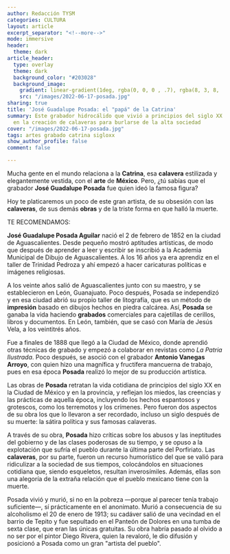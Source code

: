 ```yaml
---
author: Redacción TYSM
categories: CULTURA
layout: article
excerpt_separator: "<!--more-->"
mode: immersive
header:
  theme: dark
article_header:
  type: overlay
  theme: dark
  background_color: "#203028"
  background_image:
    gradient: linear-gradient(1deg, rgba(0, 0, 0 , .7), rgba(8, 3, 8, .9))
    src: "/images/2022-06-17-posada.jpg"
sharing: true
title: 'José Guadalupe Posada: el "papá" de la Catrina'
summary: Este grabador hidrocálido que vivió a principios del siglo XX se especializó
  en la creación de calaveras para burlarse de la alta sociedad
cover: "/images/2022-06-17-posada.jpg"
tags: artes grabado catrina sigloxx
show_author_profile: false
comment: false

---
```

Mucha gente en el mundo relaciona a la **Catrina**, esa **calavera** estilizada y elegantemente vestida, con el **arte** de **México**. Pero, ¿tú sabías que el grabador **José Guadalupe Posada** fue quien ideó la famosa figura?

Hoy te platicaremos un poco de este gran artista, de su obsesión con las **calaveras**, de sus demás **obras** y de la triste forma en que halló la muerte.

TE RECOMENDAMOS:

**José Guadalupe Posada Aguilar** nació el 2 de febrero de 1852 en la ciudad de Aguascalientes. Desde pequeño mostró aptitudes artísticas, de modo que después de aprender a leer y escribir se inscribió a la Academia Municipal de Dibujo de Aguascalientes. A los 16 años ya era aprendiz en el taller de Trinidad Pedroza y ahí empezó a hacer caricaturas políticas e imágenes religiosas. 

A los veinte años salió de Aguascalientes junto con su maestro, y se establecieron en León, Guanajuato. Poco después, Posada se independizó y en esa ciudad abrió su propio taller de litografía, que es un método de **impresión** basado en dibujos hechos en piedra calcárea. Así, **Posada** se ganaba la vida haciendo **grabados** comerciales para cajetillas de cerillos, libros y documentos. En León, también, que se casó con María de Jesús Vela, a los veintitrés años.

Fue a finales de 1888 que llegó a la Ciudad de México, donde aprendió otras técnicas de grabado y empezó a colaborar en revistas como _La Patria Ilustrada_. Poco después, se asoció con el grabador **Antonio Vanegas Arroyo**, con quien hizo una magnífica y fructífera mancuerna de trabajo, pues en esa época **Posada** realizó lo mejor de su producción artística.

Las obras de **Posada** retratan la vida cotidiana de principios del siglo XX en la Ciudad de México y en la provincia, y reflejan los miedos, las creencias y las prácticas de aquella época, incluyendo los hechos espantosos y grotescos, como los terremotos y los crímenes. Pero fueron dos aspectos de su obra los que lo llevaron a ser recordado, incluso un siglo después de su muerte: la sátira política y sus famosas calaveras.

A través de su obra, **Posada** hizo críticas sobre los abusos y las ineptitudes del gobierno y de las clases poderosas de su tiempo, y se opuso a la explotación que sufría el pueblo durante la última parte del Porfiriato. Las **calaveras**, por su parte, fueron un recurso humorístico del que se valió para ridiculizar a la sociedad de sus tiempos, colocándolos en situaciones cotidiana que, siendo esqueletos, resultan inverosímiles. Además, ellas son una alegoría de la extraña relación que el pueblo mexicano tiene con la muerte.

Posada vivió y murió, si no en la pobreza —porque al parecer tenía trabajo suficiente—, sí prácticamente en el anonimato. Murió a consecuencia de su alcoholismo el 20 de enero de 1913; su cadáver salió de una vecindad en el barrio de Tepito y fue sepultado en el Panteón de Dolores en una tumba de sexta clase, que eran las únicas gratuitas. Su obra habría pasado al olvido a no ser por el pintor Diego Rivera, quien la revaloró, le dio difusión y posicionó a Posada como un gran "artista del pueblo".